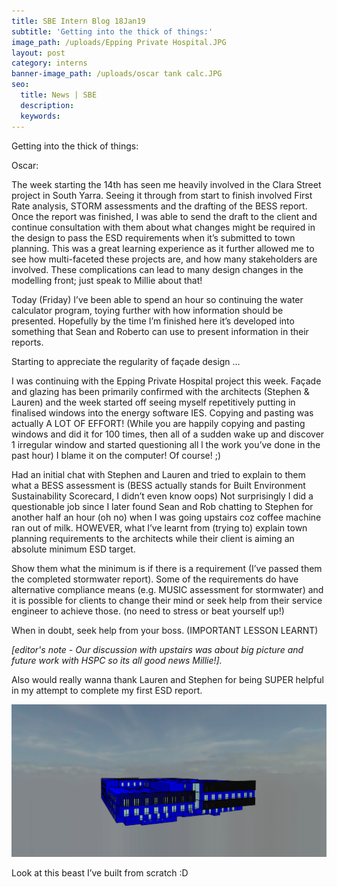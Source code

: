 ```yaml
---
title: SBE Intern Blog 18Jan19
subtitle: 'Getting into the thick of things:'
image_path: /uploads/Epping Private Hospital.JPG
layout: post
category: interns
banner-image_path: /uploads/oscar tank calc.JPG
seo:
  title: News | SBE
  description:
  keywords:
---
```


Getting into the thick of things:

Oscar:

The week starting the 14th has seen me heavily involved in the Clara Street project in South Yarra. Seeing it through from start to finish involved First Rate analysis, STORM assessments and the drafting of the BESS report. Once the report was finished, I was able to send the draft to the client and continue consultation with them about what changes might be required in the design to pass the ESD requirements when it’s submitted to town planning. This was a great learning experience as it further allowed me to see how multi-faceted these projects are, and how many stakeholders are involved. These complications can lead to many design changes in the modelling front; just speak to Millie about that!

Today (Friday) I’ve been able to spend an hour so continuing the water calculator program, toying further with how information should be presented. Hopefully by the time I’m finished here it’s developed into something that Sean and Roberto can use to present information in their reports.

Starting to appreciate the regularity of fa&ccedil;ade design …

I was continuing with the Epping Private Hospital project this week. Fa&ccedil;ade and glazing has been primarily confirmed with the architects (Stephen & Lauren) and the week started off seeing myself repetitively putting in finalised windows into the energy software IES. Copying and pasting was actually A LOT OF EFFORT! (While you are happily copying and pasting windows and did it for 100 times, then all of a sudden wake up and discover 1 irregular window and started questioning all l the work you’ve done in the past hour) I blame it on the computer! Of course! ;)

Had an initial chat with Stephen and Lauren and tried to explain to them what a BESS assessment is (BESS actually stands for Built Environment Sustainability Scorecard, I didn’t even know oops) Not surprisingly I did a questionable job since I later found Sean and Rob chatting to Stephen for another half an hour (oh no) when I was going upstairs coz coffee machine ran out of milk. HOWEVER, what I’ve learnt from (trying to) explain town planning requirements to the architects while their client is aiming an absolute minimum ESD target.

Show them what the minimum is if there is a requirement (I’ve passed them the completed stormwater report). Some of the requirements do have alternative compliance means (e.g. MUSIC assessment for stormwater) and it is possible for clients to change their mind or seek help from their service engineer to achieve those. (no need to stress or beat yourself up!)

When in doubt, seek help from your boss. (IMPORTANT LESSON LEARNT)

*[editor's note - Our discussion with upstairs was about big picture and future work with HSPC so its all good news Millie!].*

Also would really wanna thank Lauren and Stephen for being SUPER helpful in my attempt to complete my first ESD report.

![](/uploads/millie-model.png)

Look at this beast I’ve built from scratch :D